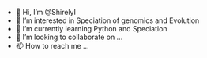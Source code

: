 - 👋 Hi, I’m @ShirelyI
- 👀 I’m interested in Speciation of genomics and Evolution
- 🌱 I’m currently learning Python and Speciation
- 💞️ I’m looking to collaborate on ...
- 📫 How to reach me ...

<!---
ShirelyI/ShirelyI is a ✨ special ✨ repository because its `README.md` (this file) appears on your GitHub profile.
You can click the Preview link to take a look at your changes.
--->
